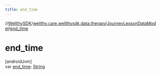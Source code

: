 ```yaml
---
title: end_time
---
```

//[WellthySDK](../../../index.html)/[wellthy.care.wellthysdk.data.therapy](../index.html)/[JourneyLessonDataModel](index.html)/[end_time](end_time.html)



# end_time



[androidJvm]\
var [end_time](end_time.html): [String](https://kotlinlang.org/api/latest/jvm/stdlib/kotlin/-string/index.html)




